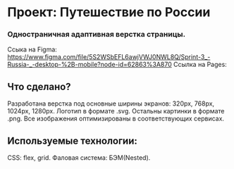 # Проект: Путешествие по России

### Одностраничная адаптивная верстка страницы.
Ссыка на Figma: https://www.figma.com/file/5S2WSbEFL6awjVWJ0NWL8Q/Sprint-3_-Russia-_-desktop-%2B-mobile?node-id=62863%3A870 
Ссылка на Pages:

Что сделано?
-------------
Разработана верстка под основные ширины экранов: 320px, 768px, 1024px, 1280px.
Логотип в формате .svg. Остальны картинки в формате .png. Все изображения оптимизированы в соответствующих сервисах.

Используемые технологии:
------------------------
CSS: flex, grid.
Фаловая система: БЭМ(Nested).
